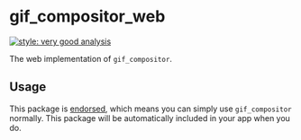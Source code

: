 # gif_compositor_web

[![style: very good analysis][very_good_analysis_badge]][very_good_analysis_link]

The web implementation of `gif_compositor`.

## Usage

This package is [endorsed][endorsed_link], which means you can simply use `gif_compositor`
normally. This package will be automatically included in your app when you do.

[endorsed_link]: https://flutter.dev/docs/development/packages-and-plugins/developing-packages#endorsed-federated-plugin
[very_good_analysis_badge]: https://img.shields.io/badge/style-very_good_analysis-B22C89.svg
[very_good_analysis_link]: https://pub.dev/packages/very_good_analysis
